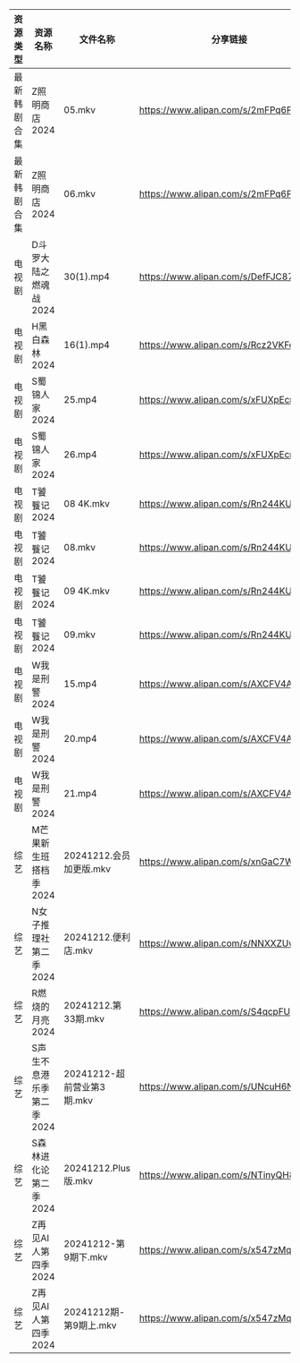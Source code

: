 | 资源类型   | 资源名称            | 文件名称                 | 分享链接                                 | 更新时间                |
| ------ | --------------- | -------------------- | ------------------------------------ | ------------------- |
| 最新韩剧合集 | Z照明商店2024       | 05.mkv               | https://www.alipan.com/s/2mFPq6PkKSG | 2024-12-12 13:06:41 |
| 最新韩剧合集 | Z照明商店2024       | 06.mkv               | https://www.alipan.com/s/2mFPq6PkKSG | 2024-12-12 13:06:41 |
| 电视剧    | D斗罗大陆之燃魂战2024   | 30(1).mp4            | https://www.alipan.com/s/DefFJC87mhM | 2024-12-12 08:05:18 |
| 电视剧    | H黑白森林2024       | 16(1).mp4            | https://www.alipan.com/s/Rcz2VKFoEbH | 2024-12-12 08:05:33 |
| 电视剧    | S蜀锦人家2024       | 25.mp4               | https://www.alipan.com/s/xFUXpEcroYn | 2024-12-12 13:06:13 |
| 电视剧    | S蜀锦人家2024       | 26.mp4               | https://www.alipan.com/s/xFUXpEcroYn | 2024-12-12 13:06:13 |
| 电视剧    | T饕餮记2024        | 08 4K.mkv            | https://www.alipan.com/s/Rn244KUMhV7 | 2024-12-12 14:07:05 |
| 电视剧    | T饕餮记2024        | 08.mkv               | https://www.alipan.com/s/Rn244KUMhV7 | 2024-12-12 13:06:20 |
| 电视剧    | T饕餮记2024        | 09 4K.mkv            | https://www.alipan.com/s/Rn244KUMhV7 | 2024-12-12 14:07:05 |
| 电视剧    | T饕餮记2024        | 09.mkv               | https://www.alipan.com/s/Rn244KUMhV7 | 2024-12-12 13:06:20 |
| 电视剧    | W我是刑警2024       | 15.mp4               | https://www.alipan.com/s/AXCFV4ARmJN | 2024-12-12 08:06:32 |
| 电视剧    | W我是刑警2024       | 20.mp4               | https://www.alipan.com/s/AXCFV4ARmJN | 2024-12-12 08:06:32 |
| 电视剧    | W我是刑警2024       | 21.mp4               | https://www.alipan.com/s/AXCFV4ARmJN | 2024-12-12 08:06:31 |
| 综艺     | M芒果新生班搭档季2024   | 20241212.会员加更版.mkv   | https://www.alipan.com/s/xnGaC7WzgLK | 2024-12-12 13:07:13 |
| 综艺     | N女子推理社第二季2024   | 20241212.便利店.mkv     | https://www.alipan.com/s/NNXXZUw3FNE | 2024-12-12 14:08:06 |
| 综艺     | R燃烧的月亮2024      | 20241212.第33期.mkv    | https://www.alipan.com/s/S4qcpFUguQa | 2024-12-12 14:08:16 |
| 综艺     | S声生不息港乐季第二季2024 | 20241212-超前营业第3期.mkv | https://www.alipan.com/s/UNcuH6NR3w3 | 2024-12-12 13:07:51 |
| 综艺     | S森林进化论第二季2024   | 20241212.Plus版.mkv   | https://www.alipan.com/s/NTinyQH8gfp | 2024-12-12 13:07:56 |
| 综艺     | Z再见AI人第四季2024   | 20241212-第9期下.mkv    | https://www.alipan.com/s/x547zMqipVp | 2024-12-12 13:08:27 |
| 综艺     | Z再见AI人第四季2024   | 20241212期-第9期上.mkv   | https://www.alipan.com/s/x547zMqipVp | 2024-12-12 14:08:53 |
